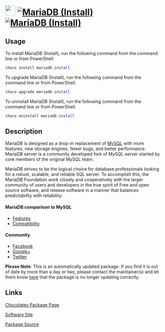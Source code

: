 ﻿# <img src="https://cdn.jsdelivr.net/gh/mkevenaar/chocolatey-packages@c518d179861bc201aede2754562c8ae9a2858d61/icons/mariadb.png" width="32" height="32"/> [![MariaDB (Install)](https://img.shields.io/chocolatey/v/mariadb.install.svg?label=MariaDB+(Install))](https://community.chocolatey.org/packages/mariadb.install) [![MariaDB (Install)](https://img.shields.io/chocolatey/dt/mariadb.install.svg)](https://community.chocolatey.org/packages/mariadb.install)

## Usage

To install MariaDB (Install), run the following command from the command line or from PowerShell:

```powershell
choco install mariadb.install
```

To upgrade MariaDB (Install), run the following command from the command line or from PowerShell:

```powershell
choco upgrade mariadb.install
```

To uninstall MariaDB (Install), run the following command from the command line or from PowerShell:

```powershell
choco uninstall mariadb.install
```

## Description

MariaDB is designed as a drop-in replacement of [MySQL](https://community.chocolatey.org/packages/mysql) with more features, new storage engines, fewer bugs, and better performance. MariaDB server is a community developed fork of MySQL server started by core members of the original MySQL team.

MariaDB strives to be the logical choice for database professionals looking for a robust, scalable, and reliable SQL server. To accomplish this, the MariaDB Foundation work closely and cooperatively with the larger community of users and developers in the true spirit of Free and open source software, and release software in a manner that balances predictability with reliability.

#### MariaDB comparison to MySQL

* [Features](https://mariadb.com/kb/en/mariadb/mariadb-vs-mysql-features/)
* [Compatibility](https://mariadb.com/kb/en/mariadb/mariadb-vs-mysql-compatibility/)

#### Community

* [Facebook](https://www.facebook.com/MariaDB.dbms)
* [Google+](https://plus.google.com/+mariadb)
* [Twitter](https://twitter.com/mariadb)

**Please Note**: This is an automatically updated package. If you find it is
out of date by more than a day or two, please contact the maintainer(s) and
let them know [here](https://github.com/mkevenaar/chocolatey-packages/issues) that the package is no longer updating correctly.


## Links

[Chocolatey Package Page](https://community.chocolatey.org/packages/mariadb.install)

[Software Site](https://mariadb.org)

[Package Source](https://github.com/mkevenaar/chocolatey-packages/tree/master/automatic/mariadb.install)

